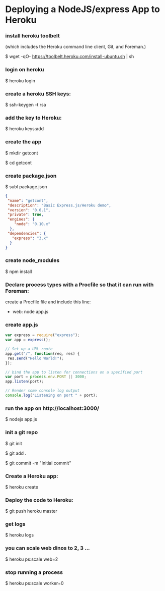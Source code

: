 # Deploying a NodeJS/express App to Heroku

### install heroku toolbelt 
(which includes the Heroku command line client, Git, and Foreman.)

$ wget -qO- https://toolbelt.heroku.com/install-ubuntu.sh | sh

### login on heroku
$ heroku login

### create a heroku SSH keys:
$ ssh-keygen -t rsa

### add the key to Heroku:
$ heroku keys:add

### create the app
$ mkdir getcont

$ cd getcont

### create package.json
$ subl package.json

```json
{
 "name": "getcont",
 "description": "Basic Express.js/Heroku demo",
 "version": "0.0.1",
 "private": true,
 "engines": {
    "node": "0.10.x"
  },
 "dependencies": {
   "express": "3.x"
  }
}
```
### create node_modules
$ npm install

### Declare process types with a Procfile so that it can run with Foreman:
create a Procfile file and include this line:
* web: node app.js

### create app.js

```javascript
var express = require("express");
var app = express();

// Set up a URL route
app.get("/", function(req, res) {
 res.send("Hello World!");
});

// bind the app to listen for connections on a specified port
var port = process.env.PORT || 3000;
app.listen(port);

// Render some console log output
console.log("Listening on port " + port);
```
### run the app on http://localhost:3000/
$ nodejs app.js

### init a git repo
$ git init

$ git add .

$ git commit -m "Initial commit"

### Create a Heroku app:
$ heroku create

### Deploy the code to Heroku:
$ git push heroku master

### get logs
$ heroku logs

### you can scale web dinos to 2, 3 ...
$ heroku ps:scale web=2

### stop running a process
$ heroku ps:scale worker=0